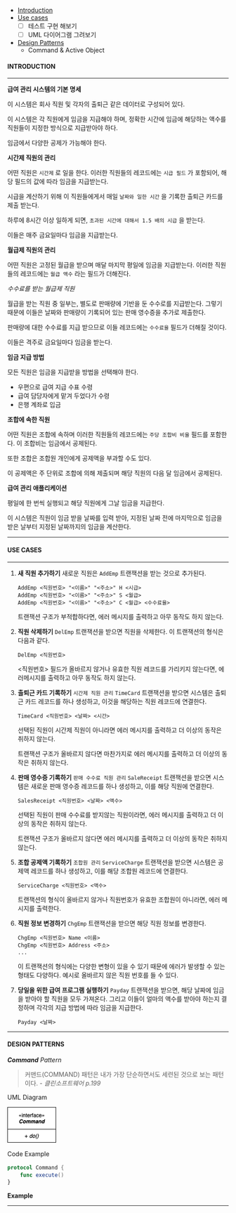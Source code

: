 - [Introduction](#INTRODUCTION)  
- [Use cases](#USE-CASES)
	- [ ] 테스트 구현 해보기
	- [ ] UML 다이어그램 그려보기
- [Design Patterns](#DESIGN-PATTERNS)
	- Command & Active Object

#### INTRODUCTION

---

**급여 관리 시스템의 기본 명세**

이 시스템은 회사 직원 및 각자의 출퇴근 같은 데이터로 구성되어 있다. 

이 시스템은 각 직원에게 임금을 지급해야 하며, 정확한 시간에 임금에 해당하는 액수를 직원들이 지정한 방식으로 지급받아야 하다. 

임금에서 다양한 공제가 가능해야 한다. 

**시간제 직원의 관리**

어떤 직원은 `시간제` 로 일을 한다. 이러한 직원들의 레코드에는 `시급 필드` 가 포함되어, 해당 필드의 값에 따라 임금을 지급받는다. 

시급을 계산하기 위해 이 직원들에게서 매일 `날짜와 일한 시간` 을 기록한 출퇴근 카드를 제출 받는다. 

하루에 8시간 이상 일하게 되면, `초과된 시간에 대해서 1.5 배의 시급` 을 받는다.

이들은 매주 금요일마다 임금을 지급받는다.

**월급제 직원의 관리**

어떤 직원은 고정된 월급을 받으며 매달 마지막 평일에 임금을 지급받는다. 
이러한 직원들의 레코드에는 `월급 액수` 라는 필드가 더해진다. 

*수수료를 받는 월급제 직원*

월급을 받는 직원 중 일부는, 별도로 판매량에 기반을 둔 수수로를 지급받는다. 
그렇기 때문에 이들은 날짜와 판매량이 기록되어 있는 판매 영수증을 추가로 제출한다. 

판매량에 대한 수수료를 지급 받으므로 이들 레코드에는 `수수료율` 필드가 더해질 것이다. 

이들은 격주로 금요일마다 임금을 받는다.

**임금 지급 방법**

모든 직원은 임금을 지급받을 방법을 선택해야 한다. 
- 우편으로 급여 지급 수표 수령
- 급여 담당자에게 맡겨 두었다가 수령
- 은행 계좌로 입금

**조합에 속한 직원**

어떤 직원은 조합에 속하며 이러한 직원들의 레코드에는 `주당 조합비 비율` 필드를 포함한다. 이 조합비는 임금에서 공제된다. 

또한 조합은 조합원 개인에게 공제액을 부과할 수도 있다. 

이 공제액은 주 단위로 조합에 의해 제출되며 해당 직원의 다음 달 임금에서 공제된다. 

**급여 관리 애플리케이션**

평일에 한 번씩 실행되고 해당 직원에게 그날 임금을 지급한다.

이 시스템은 직원이 임금 받을 날짜를 입력 받아, 지정된 날짜 전에 마지막으로 임금을 받은 날부터 지정된 날짜까지의 임금을 계산한다. 

---

#### USE CASES

---

1. **새 직원 추가하기**
새로운 직원은 `AddEmp` 트랜잭션을 받는 것으로 추가된다. 
	```
	AddEmp <직원번호> "<이름>" "<주소>" H <시급>
	AddEmp <직원번호> "<이름>" "<주소>" S <월급>
	AddEmp <직원번호> "<이름>" "<주소>" C <월급> <수수료율>
	```
	트랜잭션 구조가 부적합하다면, 에러 메시지를 출력하고 아무 동작도 하지 않는다. 
	
2. **직원 삭제하기**
	`DelEmp` 트랜잭션을 받으면 직원을 삭제한다. 이 트랜잭션의 형식은 다음과 같다.
	```
	DelEmp <직원번호>
	```
	<직원번호> 필드가 올바르지 않거나 유효한 직원 레코드를 가리키지 않는다면, 에러메시지를 출력하고 아무 동작도 하지 않는다.
3. **출퇴근 카드 기록하기** `시간제 직원 관리`
	`TimeCard` 트랜잭션을 받으면 시스템은 출퇴근 카드 레코드를 하나 생성하고, 이것을 해당하는 직원 레코드에 연결한다. 
	```
	TimeCard <직원번호> <날짜> <시간>
	```
	선택된 직원이 시간제 직원이 아니라면 에러 메시지를 출력하고 더 이상의 동작은 취하지 않는다. 

	트랜잭션 구조가 올바르지 않다면 마찬가지로 에러 메시지를 출력하고 더 이상의 동작은 취하지 않는다. 
4. **판매 영수증 기록하기** `판매 수수료 직원 관리`
`SaleReceipt` 트랜잭션을 받으면 시스템은 새로운 판매 영수증 레코드를 하나 생성하고, 이를 해당 직원에 연결한다. 
	```
	SalesReceipt <직원번호> <날짜> <액수>
	```
	선택된 직원이 판매 수수료를 받지않는 직원이라면, 에러 메시지를 출력하고 더 이상의 동작은 취하지 않는다. 

	트랜잭션 구조가 올바르지 않다면 에러 메시지를 출력하고 더 이상의 동작은 취하지 않는다. 

5. **조합 공제액 기록하기** `조합원 관리`
	`ServiceCharge` 트랜잭션을 받으면 시스템은 공제액 레코드를 하나 생성하고, 이를 해당 조합원 레코드에 연결한다. 
	```
	ServiceCharge <직원번호> <액수>
	```
	트랜잭션의 형식이 올바르지 않거나 직원번호가 유효한 조합원이 아니라면, 에러 메시지를 출력한다.
6. **직원 정보 변경하기**
	`ChgEmp` 트랜잭션을 받으면 해당 직원 정보를 변경한다. 
	```
	ChgEmp <직원번호> Name <이름>
	ChgEmp <직원번호> Address <주소>
	...
	```
	이 트랜잭션의 형식에는 다양한 변형이 있을 수 있기 때문에 에러가 발생할 수 있는 형태도 다양하다. 
	예시로 올바르지 않은 직원 번호를 들 수 있다. 
7. **당일을 위한 급여 프로그램 실행하기**
	`Payday` 트랜잭션을 받으면, 해당 날짜에 임금을 받아야 할 직원을 모두 가져온다. 그리고 이들이 얼마의 액수를 받아야 하는지 결정하며 각각의 지급 방법에 따라 임금을 지급한다. 
	```
	Payday <날짜>
	```

---
#### DESIGN PATTERNS

***Command*** *Pattern*

> 커맨드(COMMAND) 패턴은 내가 가장 단순하면서도 세련된 것으로 보는 패턴이다. - *클린소프트웨어 p.199*

UML Diagram

![the image for Command](https://github.com/sangeui/Payroll-system/blob/master/Resources/Command.png)  
 
Code Example
```swift
protocol Command {
	func execute()
}
```

**Example**

---

